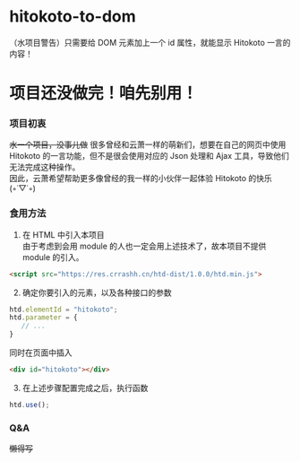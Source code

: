 # hitokoto-to-dom
（水项目警告）只需要给 DOM 元素加上一个 id 属性，就能显示 Hitokoto 一言的内容！

# 项目还没做完！咱先别用！

### 项目初衷
~~水一个项目，没事儿做~~
很多曾经和云萧一样的萌新们，想要在自己的网页中使用 Hitokoto 的一言功能，但不是很会使用对应的 Json 处理和 Ajax 工具，导致他们无法完成这种操作。  
因此，云萧希望帮助更多像曾经的我一样的小伙伴一起体验 Hitokoto 的快乐 (◦˙▽˙◦)  

### 食用方法
1. 在 HTML 中引入本项目  
由于考虑到会用 module 的人也一定会用上述技术了，故本项目不提供 module 的引入。
```html
<script src="https://res.crrashh.cn/htd-dist/1.0.0/htd.min.js">
```
2. 确定你要引入的元素，以及各种接口的参数
```javascript
htd.elementId = "hitokoto";
htd.parameter = {
   // ...
}
```
同时在页面中插入
```html
<div id="hitokoto"></div>
```
3. 在上述步骤配置完成之后，执行函数
```javascript
htd.use();
```

### Q&A
~~懒得写~~
